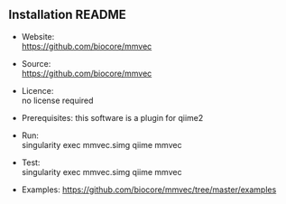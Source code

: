 ## Installation README

* Website:  
            https://github.com/biocore/mmvec
* Source:   
            https://github.com/biocore/mmvec

* Licence:  
            no license required

* Prerequisites:
            this software is a plugin for qiime2

* Run:      
            singularity exec mmvec.simg qiime mmvec 

* Test:     
            singularity exec mmvec.simg qiime mmvec 

* Examples:
            https://github.com/biocore/mmvec/tree/master/examples
